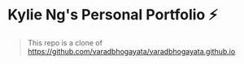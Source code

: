 # Kylie Ng's Personal Portfolio ⚡️ 

> This repo is a clone of https://github.com/varadbhogayata/varadbhogayata.github.io
